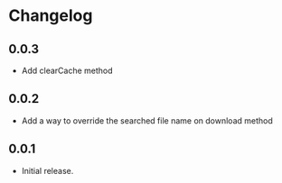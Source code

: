 # Changelog

## 0.0.3

* Add clearCache method

## 0.0.2

* Add a way to override the searched file name on download method

## 0.0.1

* Initial release.
